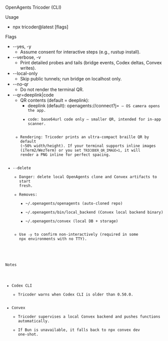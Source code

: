OpenAgents Tricoder (CLI)

Usage
- npx tricoder@latest [flags]

Flags
- --yes, -y
  - Assume consent for interactive steps (e.g., rustup install).
- --verbose, -v
  - Print detailed probes and tails (bridge events, Codex deltas, Convex writes).
- --local-only
  - Skip public tunnels; run bridge on localhost only.
- --no-qr
  - Do not render the terminal QR.
- --qr=deeplink|code
  - QR contents (default = deeplink):
    - deeplink (default): openagents://connect?j=<code> — OS camera opens the app.
    - code: base64url code only — smaller QR, intended for in‑app scanner.
  - Rendering: Tricoder prints an ultra‑compact braille QR by default (~50% width/height). If your terminal supports inline images (iTerm2/WezTerm) or you set `TRICODER_QR_IMAGE=1`, it will render a PNG inline for perfect spacing.
- --delete
  - Danger: delete local OpenAgents clone and Convex artifacts to start fresh.
  - Removes:
    - ~/.openagents/openagents (auto‑cloned repo)
    - ~/.openagents/bin/local_backend (Convex local backend binary)
    - ~/.openagents/convex (local DB + storage)
  - Use `-y` to confirm non‑interactively (required in some npx environments with no TTY).

Notes
- Codex CLI
  - Tricoder warns when Codex CLI is older than 0.50.0.
- Convex
  - Tricoder supervises a local Convex backend and pushes functions automatically.
  - If Bun is unavailable, it falls back to npx convex dev one‑shot.
